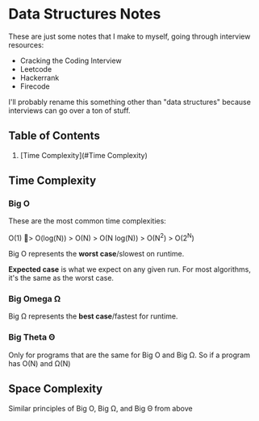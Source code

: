 # Data Structures Notes
These are just some notes that I make to myself, going through interview resources:

- Cracking the Coding Interview
- Leetcode
- Hackerrank
- Firecode

I'll probably rename this something other than "data structures" because interviews can go over a ton of stuff.

## Table of Contents
1. [Time Complexity](#Time Complexity)

## Time Complexity
### Big O
These are the most common time complexities:

O(1) > O(log(N)) > O(N) > O(N log(N)) > O(N<sup>2</sup>) > O(2<sup>N</sup>)

Big O represents the **worst case**/slowest on runtime.

**Expected case** is what we expect on any given run. For most algorithms, it's the same as the worst case.

### Big Omega Ω
Big Ω represents the **best case**/fastest for runtime.

### Big Theta Θ
Only for programs that are the same for Big O and Big Ω. So if a program has O(N) and Ω(N)

## Space Complexity
Similar principles of Big O, Big Ω, and Big Θ from above
